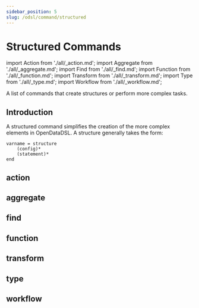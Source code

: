 ```yaml
---
sidebar_position: 5
slug: /odsl/command/structured
---
```

Structured Commands
====

import Action from './all/_action.md';
import Aggregate from './all/_aggregate.md';
import Find from './all/_find.md';
import Function from './all/_function.md';
import Transform from './all/_transform.md';
import Type from './all/_type.md';
import Workflow from './all/_workflow.md';

A list of commands that create structures or perform more complex tasks.

## Introduction
A structured command simplifies the creation of the more complex elements in OpenDataDSL.
A structure generally takes the form:

```
varname = structure
    (config)*
    (statement)*
end
``` 

## action
<Action />

## aggregate
<Aggregate />

## find
<Find />

## function
<Function />

## transform
<Transform />

## type
<Type />

## workflow
<Workflow />